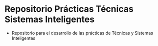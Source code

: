 # Repositorio Prácticas Técnicas Sistemas Inteligentes

* Repositorio para el desarrollo de las prácticas de Técnicas y Sistemas Inteligentes

